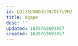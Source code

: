 ```yaml
---
id: LDJzEU3WOdbtHJDt7cVHJ
title: Agape
desc: ''
updated: 1639762693857
created: 1639762693857
---
```


